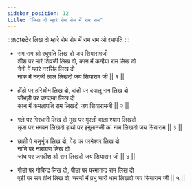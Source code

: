 ```yaml
---
sidebar_position: 12
title: "लिख दो म्हारे रोम रोम में राम राम"
---
```


:::noteटेर
लिख दो म्हारे रोम रोम में राम राम ओ रमापति
:::

- राम राम ओ रघुपति लिख दो जय सियारामजी <br/>
  शीश पर मारे शिवजी लिख दो, कान में कन्हैया राम लिख दो <br/>
  नैनो में म्हारे नरसिंह लिख दो <br/>
  नाक में नंदजी लाल लिखदो जय सियाराम जी || १ ||

- होंठो पर हरिओम लिख दो, दांतो पर दयालु राम लिख दो <br/>
  जीभड़ी पर जगदम्बा लिख दो <br/>
  कान में कमलापति राम लिखदो जय सियारामजी || २ ||

- गले पर गिरधारी लिख दो मुख पर मुरली वाला श्याम लिखदो <br/>
  भुजा पर भगवन लिखदो हाथो पर हनुमानजी का नाम लिखदो जय सियाराम || ३ ||

- छाती पे चतुर्भुज लिख दो, पेट पर परमेश्वर लिख दो <br/>
  नाभि पर नारायण लिख दो <br/>
  जांघ पर जगदीश ओ राम लिखदो जय सियाराम जी || ४ ||

- गोडो पर गोविन्द लिख दो, पीड़ा पर परमानन्द राम लिख दो <br/>
  एड़ी पर सब तीर्थ लिख दो, चरणों में प्रभु चारों धाम लिखदो जय सियाराम जी || ५ ||
